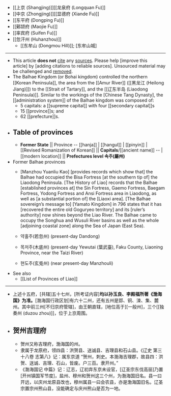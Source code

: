 - [[上京 (Shangjing)]][[龙泉府 (Longquan Fu)]]
- [[中京 (Zhongjing)]][[显德府 (Xiande Fu)]]
- [[东平府 (Dongping Fu)]]
- [[鄚颉府 (Maojie Fu)]]
- [[率宾府 (Suifen Fu)]]
- [[忽汗州 (Huhanzhou)]]
    - [[东牟山 (Dongmou Hill)]]; [东牟山城]
- ---
- This article **does not** [cite](https://en.wikipedia.org/wiki/Wikipedia:Citing_sources) any [sources](https://en.wikipedia.org/wiki/Wikipedia:Verifiability). Please help [improve this article] by [adding citations to reliable sources]. Unsourced material may be challenged and [removed](https://en.wikipedia.org/wiki/Wikipedia:Verifiability#Burden_of_evidence).
- The Balhae Kingdom (or Bohai kingdom) controlled the northern [[Korean Peninsula]], the area from the [[Amur River]] ([[黑龙江 (Heilong Jiang)]]) to the [[Strait of Tartary]], and the [[辽东半岛 (Liaodong Peninsula)]]. Similar to the workings of the [Chinese Tang Dynasty], the [[administration system]] of the Balhae kingdom was composed of:
    - 5 capitals: a [[supreme capital]] with four [[secondary capital]]s
    - 15 [[province]]s; and
    - 62 [[prefecture]]s.
- ## Table of provinces
    - **Former State** || Province -- [[hanja]] | [[hangul]] | [[pinyin]] | [[Revised Romanization of Korean]] || **Capitals**/[[ancient name]] -- | [[modern location]] || **Prefectures level 속주(屬州)**
- Former Balhae provinces
    - [Manzhou Yuanliu Kao] [provides records which show that] the Balhae had occupied the Bisa Fortress [at the southern tip of] the Liaodong Peninsula. [The History of Liao] records that the Balhae [established provinces at] the Sin Fortress, Gaemo Fortress, Baegam Fortress, Yodong Fortress and Ansi Fortress area in Liaodong, as well as [a substantial portion of] the [Liaoxi area]. [The Balhae sovereign’s message to] [Yamato Kingdom] in 796 states that it has [recovered the entire old Goguryeo territory] and its [ruler’s authority] now shines beyond the Liao River. The Balhae came to occupy the Songhua and Wusuli River basins as well as the whole [adjoining coastal zone] along the Sea of Japan (East Sea).
    - 약홀주(若忽州) (present-day Dandong)

    - 목저주(木底州) (present-day Yewutai (葉武臺), Faku County, Liaoning Province, near the Taizi River)

    - 현도주(玄兎州) (near present-day Manzhouli)
- See also
    - [[List of Provinces of Liao]]
- ---
- 上述十五府，[共辖]五十七州，[所考证内容]**均以孙玉良、李殿福所著《渤海国》为准。**[渤海国行政区划]有六十二州，还有五州是郢、铜、涑、集、麓州。其中前三州[不归京府管辖]，由王朝直辖，[地位高于][一般州]，三个[[独奏州 (duzou zhou)]]，位于上京周围。
- ## 贺州吉理府
    - 贺州又称吉理府，渤海国的州。
    - 隶属于龙原府，领四县：洪贺县、送诚县、吉理县和石山县。《辽史 第三十八卷 志第八》记：属东京道 “贺州，刺史。本渤海吉理郡，故县四：洪贺、送诚、吉理、石山，皆废。户三百。隶开州。”
    - 《渤海国记 中篇》记：辽志，辽初弃东京未设官，[辽圣宗东伐高丽]乃置[开州镇国军节度]，盐州、穆州和贺州这三个州，为渤海国旧名。县一曰开远，以庆州龙原县改也，穆州属县一曰会农县，亦是渤海国旧名。辽圣宗置宗州熊山县，没能确定与庆州熊山是否为一地。
